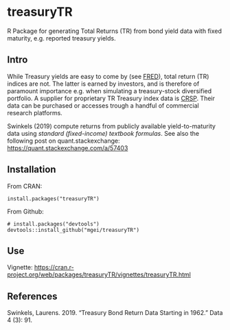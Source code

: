 # treasuryTR

R Package for generating Total Returns (TR) from bond yield data with fixed maturity, e.g. reported treasury yields.

## Intro

While Treasury yields are easy to come by (see [FRED](https://fred.stlouisfed.org/)), total return (TR) indices are not. The latter is earned by investors, and is therefore of paramount importance e.g. when simulating a treasury-stock diversified portfolio. A supplier for proprietary TR Treasury index data is [CRSP](http://www.crsp.org/). Their data can be purchased or accesses trough a handful of commercial research platforms.

Swinkels (2019) compute returns from publicly available yield-to-maturity data using *standard (fixed-income) textbook formulas*. See also the following post on quant.stackexchange: https://quant.stackexchange.com/a/57403

## Installation

From CRAN:

```
install.packages("treasuryTR")
```

From Github:

```
# install.packages("devtools")
devtools::install_github("mgei/treasuryTR")
```

## Use

Vignette: https://cran.r-project.org/web/packages/treasuryTR/vignettes/treasuryTR.html

## References

Swinkels, Laurens. 2019. “Treasury Bond Return Data Starting in 1962.” Data 4 (3): 91.


